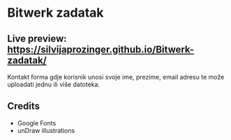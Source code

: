 # Bitwerk zadatak 
## Live preview: https://silvijaprozinger.github.io/Bitwerk-zadatak/

Kontakt forma gdje korisnik unosi svoje ime, prezime, email adresu te može uploadati jednu ili više datoteka.

## Credits
* Google Fonts
* unDraw illustrations